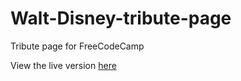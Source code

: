 # Walt-Disney-tribute-page
Tribute page for FreeCodeCamp

View the live version <a href = "https://karthickram286.github.io/Walt-Disney-tribute-page/walt_disney.html">here</a>
